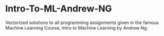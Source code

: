 # Intro-To-ML-Andrew-NG
Vectorized solutions to all programming assignments given in the famous Machine Learning Course, Intro to Machine Learning by Andrew Ng.
